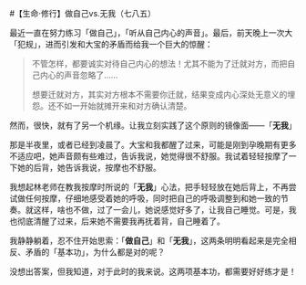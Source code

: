 #【生命⋅修行】做自己vs.无我（七八五）

最近一直在努力练习「做自己」，「听从自己内心的声音」。最后，前天晚上一次大「犯规」，进而引发和大宝的矛盾而给我一个巨大的惊醒：

> 不管怎样，都要诚实对待自己内心的想法！尤其不能为了迁就对方，而把自己内心的声音忽略了……
>
> 想要迁就对方，其实对方根本不需要你迁就，结果变成内心深处无意义的埋怨。还不如一开始就摊开来和对方确认清楚。

然而，很快，就有了另一个机缘。让我立刻实践了这个原则的镜像面——「**无我**」

那是半夜里，或者已经到凌晨了。大宝和我都醒了过来，可能是刚到孕晚期有更多不适应吧，她声音颇有些难过，告诉我说，她觉得很不舒服。我试着轻轻按摩了一下她的后背，她告诉我说，按摩也不舒服。

我想起林老师在教我按摩时所说的「**无我**」心法，把手轻轻放在她后背上，不再尝试做任何按摩，仔细地感受着她的呼吸，同时把自己的呼吸调整到和她一致的节奏。就这样，啥也不做，过了一会儿，她说感觉好多了，让我自己睡觉。可是，我也彻底清醒了过来，后来她不需要我再抚着背，自己睡着了。

我静静躺着，忍不住开始思索：「**做自己**」和「**无我**」，这两条明明看起来是完全相反、矛盾的「基本功」，为什么都是对的呢？

没想出答案，但我知道，对于此时的我来说。这两项基本功，都需要好好练才是！